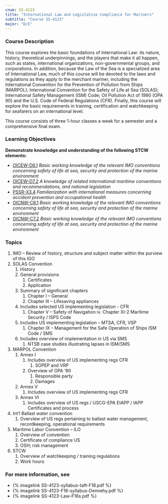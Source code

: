 ```yaml
---
cnum: SS-4123
title: "International Law and Legislative Compliance for Mariners"
subtitle: "Course SS-4123"
major: "D/E"
---
```

### Course Description

This course explores the basic foundations of International Law: its nature, history, theoretical underpinnings, and the players that make it all happen, such as states, international organizations, non-governmental groups, and corporations. In addition, because the Law of the Sea is a specialized area of International Law, much of this course will be devoted to the laws and regulations as they apply to the merchant mariner, including the International Convention for the Prevention of Pollution from Ships (MARPOL); International Convention for the Safety of Life at Sea (SOLAS); International Safety Management (ISM) Code; Oil Pollution Act of 1990 (OPA 90) and the U.S. Code of Federal Regulations (CFR). Finally, this course will explore the basic requirements in training, certification and watchkeeping for seafarers on an international level.

This course consists of three 1-hour classes a week for a semester and a comprehensive final exam.


### Learning Objectives

**Demonstrate knowledge and understanding of the following STCW elements:**

* [OICEW-D6.1]({{site.baseurl}}/tables/31.html#OICEW-D6.1) *Basic working knowledge of the relevant IMO conventions concerning safety of life at sea, security and protection of the marine environment*
* [OICEW-D7.2]({{site.baseurl}}/tables/31.html#OICEW-D7.2) *A knowledge of related international maritime conventions and recommendations, and national legislation*
* [PSSR-X3.4]({{site.baseurl}}/tables/614.html#PSSR-X3.4) *Familiarization with international measures concerning accident prevention and occupational health*
* [OICNW-C6.1]({{site.baseurl}}/tables/21.html#OICNW-C6.1) *Basic working knowledge of the relevant IMO conventions concerning safety of life at sea, security and protection of the marine environment*
* [OICNW-C7.2]({{site.baseurl}}/tables/21.html#OICNW-C7.2) *Basic working knowledge of the relevant IMO conventions concerning safety of life at sea, security and protection of the marine environment*


### Topics

1. IMO – Review of history, structure and subject matter within the purview of this IGO
2. SOLAS Convention
	1. History
	2. General provisions
		1. Certificates
		2. Application
	3. Summary of significant chapters
		1. Chapter I – General
		2. Chapter III – Lifesaving appliances
	4. Includes selected US implementing legislation - CFR
		1. Chapter V – Safety of Navigation
		iv.	Chapter XI-2 Maritime Security / ISPS Code
	5. Includes US implementing legislation – MTSA, CFR, VSP
		1. Chapter IX – Management for the Safe Operation of Ships ISM Code / SMS
	6. Includes overview of implementation in US via SMS
		1. NTSB case studies illustrating lapses in ISM/SMS
3. MARPOL Convention
	1. Annex I
		1. Includes overview of US implementing regs CFR
			1. SOPEP and VRP
		2. Overview of OPA ‘90
			1. Responsible party
			2. Damages
	2. Annex V
		1. Includes overview of US implementing regs CFR
	3. Annex VI
		1. Includes overview of US regs / USCG-EPA EIAPP / IAPP Certificates and process
4. Int’l Ballast water convention
	1. Overview of US regs pertaining to ballast water management, recordkeeping, operational requirements
5. Maritime Labor Convention – ILO
	1. Overview of convention
	2. Certificate of compliance US
	3. OSH; risk management
6. STCW
	1. Overview of watchkeeping / training regulations
	2. Work hours



### For more information, see 

* {% imagelink SS-4123-syllabus-taft-F18.pdf %} 
* {% imagelink SS-4123-F16-syllabus-Dennehy.pdf %} 
* {% imagelink SS-4123-Law-F16s.pdf %} 



